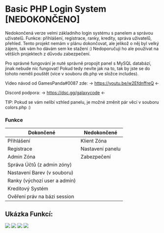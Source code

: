 # Basic PHP Login System [NEDOKONČENO]
Nedokončená verze velmi základního login systému s panelem a správou uživatelů. Funkce: přihlášení, registrace, ranky, kredity, správa uživatelů, přehled. Tento projekt nemám v plánu dokončovat, ale jelikož o něj byl velký zájem, tak vám ho dávám sem ke stažení :) Nedoporučuji ho ale používat na větších projektech z důvodu zabezpečení. 

Pro správné fungování je nuté správně propojit panel s MySQL databází, jinak nebude nic fungovat! Pokud tedy nevíte jak na to, tak by jste se do tohoto neměli pouštět (více v souboru db.php ve složce includes).

Video návod od GamesPanda#0087 zde: -> https://youtu.be/w2EfdnffreQ <-

Discord podpora: -> https://dsc.gg/galaxycode <-

TIP: Pokud se vám nelíbí vzhled panelu, je možné změnit pár věcí v souboru colors.php :)

                    
### Funkce
                    
Dokončené  | Nedokončené
------------- | -------------
Přihlášení  | Klient Zóna
Registrace  | Nastavení panelu 
Admin Zóna  | Zabezpečení
Správa Účtů (z admin zóny)  |
Nastavení Barev (v souboru)  |
Ranky (výchozí user a admin)  |
Kreditový Systém  | 
Ověření práv na bázi session |

  ## Ukázka Funkcí:
![](https://media.discordapp.net/attachments/865982224607871006/911981635065499668/GalaxyCode___Admin_Osobni_Microsoft_Edge_21.11.2021_15_06_18.png?width=873&height=473)
![](https://media.discordapp.net/attachments/865982224607871006/911981635535269938/GalaxyCode___Admin_Osobni_Microsoft_Edge_21.11.2021_15_06_45.png?width=873&height=473)
![](https://media.discordapp.net/attachments/865982224607871006/911981635761766440/GalaxyCode___Admin_Osobni_Microsoft_Edge_21.11.2021_15_07_03.png?width=873&height=473)
![](https://media.discordapp.net/attachments/865982224607871006/911981635296170064/GalaxyCode___Admin_Osobni_Microsoft_Edge_21.11.2021_15_07_21.png?width=873&height=473)
